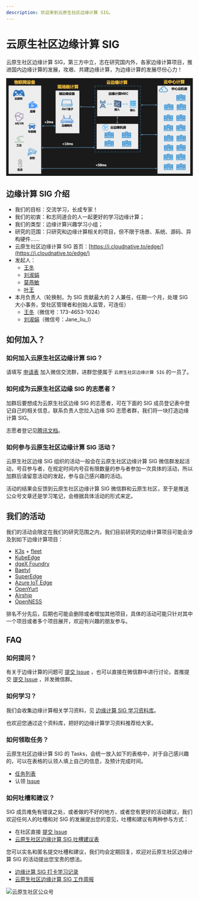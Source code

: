 ```yaml
---
description: 欢迎来到云原生社区边缘计算 SIG。
---
```


# 云原生社区边缘计算 SIG

云原生社区边缘计算 SIG，第三方中立，志在研究国内外，各家边缘计算项目，推进国内边缘计算的发展，攻艰、共建边缘计算，为边缘计算的发展尽份心力！

![&#x8FB9;&#x7F18;&#x8BA1;&#x7B97;&#x67B6;&#x6784;&#x56FE;](.gitbook/assets/edge-arch.png)

## 边缘计算 SIG 介绍

* 我们的目标：交流学习，长成专家！
* 我们的初衷：和志同道合的人一起更好的学习边缘计算；
* 我们的类型：边缘计算兴趣学习小组；
* 研究的范围：只研究和边缘计算相关的项目，但不限于场景、系统、源码、异构硬件……
* 云原生社区边缘计算 SIG 首页：[https://i.cloudnative.to/edge/](https://i.cloudnative.to/edge/)
* 发起人：
  * [王冬](https://github.com/attlee-wang)
  * [刘淑娟](https://github.com/janeliul)
  * [莫燕敏](https://github.com/Yanmin-mo)
  * [叶王](https://github.com/ikingye)
* 本月负责人（轮换制，为 SIG 贡献最大的 2 人兼任，任期一个月，处理 SIG 大小事务，受社区管理者和创始人监管，可连任）
  * [王冬](https://github.com/attlee-wang)（微信号：173-4653-1024）
  * [刘淑娟](https://github.com/janeliul)（微信号：Jane\_liu\_l）

## 如何加入？

### 如何加入云原生社区边缘计算 SIG？

请填写 [申请表](https://wj.qq.com/s2/8115459/339a/) 加入微信交流群，进群您便属于 `云原生社区边缘计算 SIG` 的一员了。

### 如何成为云原生社区边缘 SIG 的志愿者？

加群后要想成为云原生社区边缘 SIG 的志愿者，可在下面的 SIG 成员登记表中登记自己的相关信息，联系负责人您拉入边缘 SIG 志愿者群，我们将一块打造边缘计算 SIG。

志愿者登记见[腾讯文档](https://docs.qq.com/sheet/DWnFFWkZ3bmJTYk9U)。

### 如何参与云原生社区边缘计算 SIG 活动？

云原生社区边缘 SIG 组织的活动一般会在云原生社区边缘计算 SIG 微信群发起活动，号召参与者，在规定时间内号召有限数量的参与者参加一次具体的活动，所以加群后请留意活动的发起，参与自己感兴趣的活动。

活动的结果会反馈到云原生社区边缘计算 SIG 微信群和云原生社区，至于是推送公众号文章还是学习笔记，会根据具体活动的形式来定。

## 我们的活动

我们的活动会限定在我们的研究范围之内，我们目前研究的边缘计算项目可能会涉及到如下边缘计算项目：

* [K3s](https://github.com/k3s-io/k3s) + [fleet](https://github.com/rancher/fleet)
* [KubeEdge](https://github.com/kubeedge/kubeedge)
* [dgeX Foundry](https://github.com/edgexfoundry/edgex-go)
* [Baetyl](https://github.com/baetyl/baetyl)
* [SuperEdge](https://github.com/superedge/superedge)
* [Azure IoT Edge](https://github.com/Azure/iot-edge-v1)
* [OpenYurt](https://github.com/openyurtio/openyurt)
* [Airship](https://github.com/paragonie/airship)
* [OpenNESS](https://github.com/open-ness)

排名不分先后，后期也可能会删除或者增加其他项目，具体的活动可能只针对其中一个项目或者多个项目展开，欢迎有兴趣的朋友参与。

## FAQ

### 如何提问？

有关于边缘计算的问题可 [提交 Issue](https://github.com/cloudnativeto/sig-edge/issues/new) ，也可以直接在微信群中进行讨论，首推提交 [提交 Issue](https://github.com/cloudnativeto/sig-edge/issues/new) ，并发微信群。

### 如何学习？

我们会收集边缘计算相关学习资料，见 [边缘计算 SIG 学习资料库](https://github.com/cloudnativeto/sig-edge/blob/main/learn/README.md)。

也欢迎您通过这个资料库，把好的边缘计算学习资料推荐给大家。

### 如何领取任务？

云原生社区边缘计算 SIG 的 Tasks，会统一放入如下的表格中，对于自己感兴趣的，可以在表格的认领人填上自己的信息，及预计完成时间。

* [任务列表](https://docs.qq.com/sheet/DWnlqRUxpQ3pzcEl1)
* 认领 [Issue](https://github.com/cloudnativeto/sig-edge/issues/new)

### 如何吐槽和建议？

SIG 成员难免有错误之处，或者做的不好的地方，或者您有更好的活动建议，我们欢迎任何人的吐槽和对 SIG 的发展提出您的意见，吐槽和建议有两种参与方式：

* 在社区直接 [提交 Issue](https://github.com/cloudnativeto/sig-edge/issues/new)
* [云原生社区边缘计算 SIG 吐槽建议表](https://docs.qq.com/sheet/DWlJPc25OQUV5TWp6)

您可以实名和匿名提交吐槽和建议，我们均会定期回复，欢迎对云原生社区边缘计算 SIG 的活动提出您宝贵的想法。

* [边缘计算 SIG 打卡学习记录](https://docs.qq.com/sheet/DWkxlQ29nSFlBdGF6)
* [云原生社区边缘计算 SIG 工作周报](https://docs.qq.com/doc/DWldHVVZnRG9Jck5B)

![&#x4E91;&#x539F;&#x751F;&#x793E;&#x533A;&#x516C;&#x4F17;&#x53F7;](https://i.loli.net/2020/10/22/7E6DNzWuBj2skeG.png)

